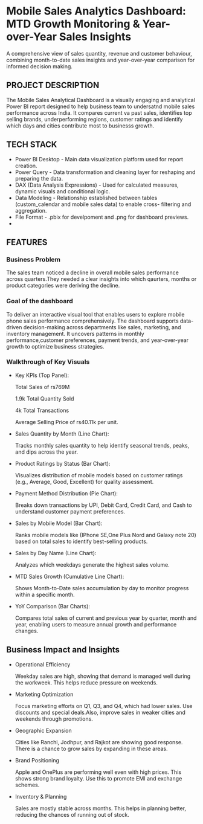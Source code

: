 
# Mobile Sales Analytics Dashboard: MTD Growth Monitoring & Year-over-Year Sales Insights

A comprehensive view of sales quantity, revenue and customer behaviour, combining month-to-date sales insights and year-over-year comparison for informed decision making.




## PROJECT DESCRIPTION
The Mobile Sales Analytical Dashboard is a visually engaging and analytical Power BI report designed to help business team to undersatnd mobile sales performance across India. It compares current va past sales, identifies top selling brands, underperforming regions, customer ratings and identify which days and cities contribute most to businesss growth.


## TECH STACK
 - Power BI Desktop - Main data visualization platform used for report creation.
 - Power Query - Data transformation and cleaning layer for reshaping and preparing the data.
 - DAX (Data Analysis Expressions) - Used for calculated measures, dynamic visuals and conditional logic.
 - Data Modeling - Relationship established between tables (custom_calendar and mobile sales data) to enable cross- filtering and aggregation.
 - File Format - .pbix for develpoment and .png for dashboard previews. 
 - 

## FEATURES 
### Business Problem
The sales team noticed a decline in overall mobile sales performance across quarters.They needed a clear insights into which qaurters, months or product categories were deriving the decline.

### Goal of the dashboard 
To deliver an interactive visual tool that enables users to explore mobile phone sales performance comprehensively. The dashboard supports data-driven decision-making across departments like sales, marketing, and inventory management. It uncovers patterns in monthly performance,customer preferences, payment trends, and year-over-year growth to optimize business strategies.

###  Walkthrough of Key Visuals
 * Key KPIs (Top Panel): 

    Total Sales of rs769M

    1.9k Total Quantity Sold

    4k Total Transactions
 
    Average Selling Price of rs40.11k per unit. 


 * Sales Quantity by Month (Line Chart): 

    Tracks monthly sales quantity to help identify seasonal trends, peaks, and dips across the year.
   
* Product Ratings by Status (Bar Chart): 

    Visualizes distribution of mobile models based on customer ratings (e.g., Average, Good, Excellent) for quality assessment. 
   
* Payment Method Distribution (Pie Chart): 

    Breaks down transactions by UPI, Debit Card, Credit Card, and Cash to understand customer payment preferences. 
    
* Sales by Mobile Model (Bar Chart): 
    
    Ranks mobile models like (IPhone SE,One Plus Nord and Galaxy note 20) based on total sales to identify best-selling products. 
    
* Sales by Day Name (Line Chart): 
    
    Analyzes which weekdays generate the highest sales volume.
    
* MTD Sales Growth (Cumulative Line Chart): 

    Shows Month-to-Date sales accumulation by day to monitor progress within a specific month. 
    
* YoY Comparison (Bar Charts): 

    Compares total sales of current and previous year by quarter, month and year, enabling users to measure annual growth and performance changes.


## Business Impact and Insights

* Operational Efficiency 

    Weekday sales are high, showing that demand is managed well during the workweek. This helps reduce pressure on weekends.

* Marketing Optimization

    Focus marketing efforts on Q1, Q3, and Q4, which had lower sales. Use discounts and special deals.Also, improve sales in weaker cities and weekends through promotions.

* Geographic Expansion

    Cities like Ranchi, Jodhpur, and Rajkot are showing good response. There is a chance to grow sales by expanding in these areas.

* Brand Positioning

    Apple and OnePlus are performing well even with high prices. This shows strong brand loyalty. Use this to promote EMI and exchange schemes.

* Inventory & Planning

    Sales are mostly stable across months. This helps in planning better, reducing the chances of running out of stock.
